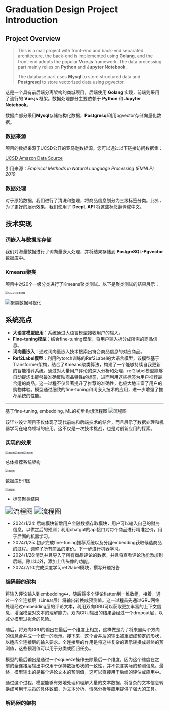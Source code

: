 # Graduation Design Project Introduction

## Project Overview

> This is a mall project with front-end and back-end separated architecture, the back-end is implemented using **Golang**, and the front-end adopts the popular **Vue.js** framework. The data processing part mainly relies on **Python** and **Jupyter Notebook**.
>
> The database part uses **Mysql** to store structured data and **Postgresql** to store vectorized data using pgvector.

这是一个具有前后端分离架构的商城项目，后端使用 **Golang** 实现，前端则采用了流行的 **Vue.js** 框架。数据处理部分主要依赖于 **Python** 和 **Jupyter Notebook**。

数据库部分采用**Mysql**存储结构化数据，**Postgresql**利用pgvector存储向量化数据。

### 数据来源

项目的数据来源于UCSD公开的亚马逊数据源。您可以通过以下链接访问数据集：

[UCSD Amazon Data Source](https://cseweb.ucsd.edu/~jmcauley/datasets/amazon_v2/)

引用来源：*Empirical Methods in Natural Language Processing (EMNLP), 2019*

### 数据处理

对于原始数据，我们进行了清洗和整理，将商品信息划分为三级标签分类。此外，为了更好的展示效果，我们使用了 **DeepL API** 将这些标签翻译成中文。

## 技术实现

### 词嵌入与数据库存储

我们对海量数据进行了词向量嵌入处理，并将结果存储到 **PostgreSQL-Pgvector** 数据库中。

### Kmeans聚类

项目中对20个一级分类进行了Kmeans聚类测试。以下是聚类测试的结果展示：

<img src="/data-process/kmeans.png" alt="Kmeans聚类结果" style="zoom:50%;" />

![聚类数据可视化](/data-process/cluster.png)

## 系统亮点

- **大语言模型应用**：系统通过大语言模型接收用户的输入。
- **Fine-tuning模型**：结合fine-tuning模型，将用户输入拆分成所需的商品信息。
- **词向量嵌入**：通过词向量嵌入技术搜索出符合商品信息的对应商品。
- **Ref2Label模型**：利用Pytorch训练的Ref2Label的大语言模型，该模型基于Transformer架构，结合了Kmeans聚类算法，构建了一个能够持续自我更新的智能推荐系统。通过对大量用户评论的深入分析和处理，ref2label模型能够自动提炼出能够最准确反映商品特性的标签，进而利用这些标签为用户推荐最合适的商品。这一过程不仅显著提升了推荐的准确性，也极大地丰富了用户的购物体验。模型通过细致的fine-tuning和词嵌入技术的应用，进一步增强了推荐系统的性能。

---

基于fine-tuning, embedding, ML的初步构想流程图
![流程图](/data-process/naive-target.png)

该毕业设计项目不仅体现了现代前端和后端技术的结合，而且展示了数据处理和机器学习在电商领域的应用。这不仅是一次技术挑战，也是对创新应用的探索。



### 实现的效果

<img src="/pic/ai1.png" alt="流程图" style="zoom: 50%;" /><img src="/pic/ai2.png" alt="流程图" style="zoom: 50%;" /><img src="/pic/review.png" alt="流程图" style="zoom: 50%;" />



总体推荐系统架构

<img src="/pic/ref2label.drawio.png" alt="流程图" style="zoom: 50%;" />





数据库E-R图

<img src="/pic/e-r.png" alt="流程图" style="zoom: 50%;" />



* 标签聚类结果

<img src="/pic/word-cluster.png" alt="流程图" style="zoom: 150%;" />

<img src="/pic/words.png" alt="流程图" style="zoom: 150%;" />

* 2024/1/24: 后端模块新增用户金融数据存取模块，用户可以输入自己的财务信息，以供之后的预测；利用chatgpt的api接口对每个商品进行精准定价，用于后面的机器学习。
* 2024/1/25: 初步完成fine-tuning推荐系统以及分组embedding获取候选商品的过程。调整了所有商品的定价。下一步进行机器学习。
* 2024/1/26:清洗并且导入了所有商品评论的数据，并且将查看评论功能添加到后端。除此以外，添加上传头像的功能。
* 2024/2/10:完成深度学习ref2label模块，撰写开题报告





### 编码器的架构

将输入评论输入到embedding中，随后将多个评论flatten到一维数组，接着，通过一个全连接层（Linear层）将输出转换成预测值。这一过程首先通过GRU网络处理经过embedding层的评论文本，利用双向GRU可以获取更加丰富的上下文信息，增强模型对文本的理解能力。双向GRU输出的结果会经过一个dropout层，以减少模型过拟合的风险。

随后，将双向GRU的输出在最后一个维度上相加，这样做是为了将来自两个方向的信息合并成一个统一的表示。接下来，这个合并后的输出被重塑成预定的形状，以适应全连接层的输入要求。全连接层的作用是将这些复杂的表示转换成最终的预测值，这些预测值可以用于分类或回归任务。

模型的最后输出是通过一个squeeze操作去除最后一个维度，因为这个维度在之前的全连接层输出中仅用于保持数据形状的一致性，并不包含实际的预测信息。最终，模型输出的是每个评论文本的预测值，这可以直接用于后续的评估或应用中。

通过这个过程，模型能够有效地处理和理解大量的文本数据，将复杂的文本信息转换成可用于决策的具体数值，为文本分析、情感分析等应用提供了强大的工具。

### 解码器的架构



